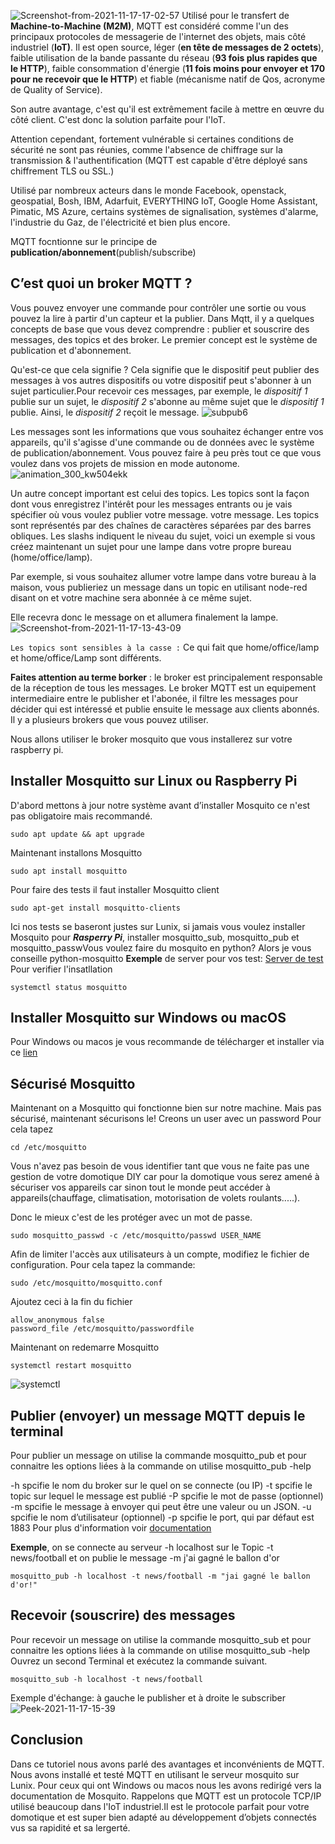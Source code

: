 ![Screenshot-from-2021-11-17-17-02-57](https://thanos.savoirguinee.com/content/images/2021/11/Screenshot-from-2021-11-17-17-02-57.png)
Utilisé pour le transfert de **Machine-to-Machine (M2M)**, MQTT est considéré comme l'un des principaux protocoles de messagerie de l'internet des objets, mais côté industriel (**IoT)**. Il est open source, léger (**en tête de messages de 2 octets**), faible utilisation de la bande passante du réseau (**93 fois plus rapides que le HTTP**), faible consommation d'énergie (**11 fois moins pour envoyer et 170 pour ne recevoir que le HTTP**) et fiable (mécanisme natif de Qos, acronyme de Quality of Service).

Son autre avantage, c'est qu'il est extrêmement facile à mettre en œuvre du côté client. C'est donc la solution parfaite pour l'IoT.

Attention cependant, fortement vulnérable si certaines conditions de sécurité ne sont pas réunies, comme l'absence de chiffrage sur la transmission & l'authentification (MQTT est capable d'être déployé sans chiffrement TLS ou SSL.)

Utilisé par nombreux acteurs dans le monde Facebook, openstack, geospatial, Bosh, IBM, Adarfuit, EVERYTHING IoT, Google Home Assistant, Pimatic, MS Azure, certains systèmes de signalisation, systèmes d'alarme, l'industrie du Gaz, de l'électricité et bien plus encore. 



MQTT focntionne sur le principe de **publication/abonnement**(publish/subscribe)

## C’est quoi un broker MQTT ?


Vous pouvez envoyer une commande pour contrôler une sortie ou vous pouvez la lire à partir d'un capteur et la publier.
Dans Mqtt, il y a quelques concepts de base que vous devez comprendre : publier et souscrire des messages, des topics et des broker.
Le premier concept est le système de publication et d'abonnement.

Qu'est-ce que cela signifie ? Cela signifie que le dispositif peut publier des messages à vos autres dispositifs ou votre dispositif peut s'abonner à un sujet particulier.Pour recevoir ces messages, par exemple, le *dispositif 1* publie sur un sujet, le *dispositif 2* s'abonne au même sujet que le *dispositif 1* publie. Ainsi, le *dispositif 2* reçoit le message.
![subpub6](https://thanos.savoirguinee.com/content/images/2021/11/subpub6.png)

Les messages sont les informations que vous souhaitez échanger entre vos appareils, qu'il s'agisse d'une commande ou de données avec le système de publication/abonnement.
Vous pouvez faire à peu près tout ce que vous voulez dans vos projets de mission en mode autonome.
![animation_300_kw504ekk](https://thanos.savoirguinee.com/content/images/2021/11/animation_300_kw504ekk.gif)

Un autre concept important est celui des topics. Les topics sont la façon dont vous enregistrez l'intérêt pour les messages entrants ou je vais spécifier où vous voulez publier votre message.
votre message. 
Les topics sont représentés par des chaînes de caractères séparées par des barres obliques. Les slashs indiquent le niveau du sujet, voici un exemple
si vous créez maintenant un sujet pour une lampe dans votre propre bureau (home/office/lamp).

Par exemple, si vous souhaitez allumer votre lampe dans votre bureau à la maison, vous publieriez un message dans un topic en utilisant node-red disant on et votre machine sera abonnée à ce même sujet.

Elle recevra donc le message on et allumera finalement la lampe.
![Screenshot-from-2021-11-17-13-43-09](https://thanos.savoirguinee.com/content/images/2021/11/Screenshot-from-2021-11-17-13-43-09.png)

```Les topics sont sensibles à la casse :``` Ce qui fait que home/office/lamp et home/office/Lamp sont différents.

**Faites attention au terme borker** : le broker est principalement responsable de la réception de tous les messages.
Le broker MQTT est un equipement intermediaire entre le publisher et l'abonée, il filtre les messages pour décider qui est intéressé et publie ensuite le message aux clients abonnés.
Il y a plusieurs brokers que vous pouvez utiliser.


Nous allons utiliser le broker mosquito que vous installerez sur votre raspberry pi.

## Installer Mosquitto sur Linux ou Raspberry Pi
D'abord mettons à jour notre système avant d’installer Mosquito ce n'est pas obligatoire mais recommandé.
```
sudo apt update && apt upgrade
```
 Maintenant installons Mosquitto
```
sudo apt install mosquitto
```
Pour faire des tests il faut installer Mosquitto client
```
sudo apt-get install mosquitto-clients
```
Ici nos tests se baseront justes sur Lunix, si jamais vous voulez installer Mosquito pour ***Rasperry Pi***, installer mosquitto_sub, mosquitto_pub et mosquitto_passwVous voulez faire du mosquito en python? Alors je vous conseille  python-mosquitto
**Exemple** de server pour vos test: [Server de test](https://test.mosquitto.org/)
Pour verifier l'insatllation 
```
systemctl status mosquitto
```
## Installer Mosquitto sur Windows ou macOS
Pour Windows ou macos je vous recommande de télécharger et installer via ce [lien](https://mosquitto.org/download/)


## Sécurisé Mosquitto
Maintenant on a Mosquitto qui fonctionne bien sur notre machine.
Mais pas sécurisé, maintenant sécurisons le! Creons un user avec un password
Pour cela tapez
```
cd /etc/mosquitto
```
Vous n'avez pas besoin de vous identifier tant que vous ne faite pas une gestion de votre domotique DIY car pour la domotique vous serez 	amené à sécuriser vos appareils car sinon tout le monde peut accéder à appareils(chauffage, climatisation, motorisation de volets roulants.....).

Donc le mieux c'est de les protéger avec un mot de passe.
```
sudo mosquitto_passwd -c /etc/mosquitto/passwd USER_NAME

```
Afin de limiter l'accès aux utilisateurs à un compte, modifiez le fichier de configuration. 
Pour cela tapez la commande:
```
sudo /etc/mosquitto/mosquitto.conf
```
Ajoutez ceci à la fin du fichier 
```
allow_anonymous false
password_file /etc/mosquitto/passwordfile
```
Maintenant on redemarre Mosquitto
```
systemctl restart mosquitto
```
![systemctl](https://thanos.savoirguinee.com/content/images/2021/11/systemctl.png)
## Publier (envoyer) un message MQTT depuis le terminal

Pour publier un message on utilise la commande mosquitto_pub et pour connaitre les options liées à la commande on utilise mosquitto_pub -help

-h  spcifie le nom du broker sur le quel on se connecte (ou IP)
-t  spcifie le topic sur lequel le message est publié 
-P  spcifie le mot de passe (optionnel)
-m  spcifie le message à envoyer qui peut être une valeur ou un JSON.
-u  spcifie le nom d’utilisateur (optionnel)
-p  spcifie le port, qui par défaut est 1883
Pour plus d'information voir [documentation](https://mosquitto.org/man/mosquitto_pub-1.html)


**Exemple**, on se connecte au serveur -h localhost sur le Topic -t news/football et on publie le message -m j'ai gagné le ballon d'or

```
mosquitto_pub -h localhost -t news/football -m "jai gagné le ballon d'or!"
```
## Recevoir (souscrire) des messages
Pour recevoir un message on utilise la commande mosquitto_sub et pour connaitre les options liées à la commande on utilise mosquitto_sub -help
Ouvrez un  second Terminal et exécutez la commande suivant.
```
mosquitto_sub -h localhost -t news/football
```
Exemple d'échange: à gauche le publisher et à droite le subscriber
![Peek-2021-11-17-15-39](https://thanos.savoirguinee.com/content/images/2021/11/Peek-2021-11-17-15-39.gif)

## Conclusion
Dans ce tutoriel nous avons parlé des avantages et inconvénients de MQTT.
Nous avons installé et testé MQTT en utilisant le serveur mosquito sur Lunix.
Pour ceux qui ont Windows ou macos nous les avons redirigé vers la documentation de Mosquito.
Rappelons que MQTT est un protocole TCP/IP utilisé beaucoup dans l'IoT industriel.Il est le protocole parfait pour votre domotique et est super bien adapté au développement d’objets connectés vus sa rapidité et sa lergerté.
